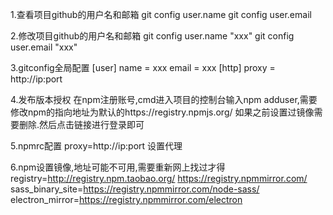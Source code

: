 1.查看项目github的用户名和邮箱
git config user.name
git config user.email

2.修改项目github的用户名和邮箱
git config user.name "xxx"
git config user.email "xxx"

3.gitconfig全局配置
[user]
    name = xxx
    email = xxx
[http]
    proxy = http://ip:port

4.发布版本授权
在npm注册账号,cmd进入项目的控制台输入npm adduser,需要修改npm的指向地址为默认的https://registry.npmjs.org/
如果之前设置过镜像需要删除.然后点击链接进行登录即可

5.npmrc配置
proxy=http://ip:port  设置代理

6.npm设置镜像,地址可能不可用,需要重新网上找过才得
registry=http://registry.npm.taobao.org/  https://registry.npmmirror.com/
sass_binary_site=https://registry.npmmirror.com/node-sass/
electron_mirror=https://registry.npmmirror.com/electron